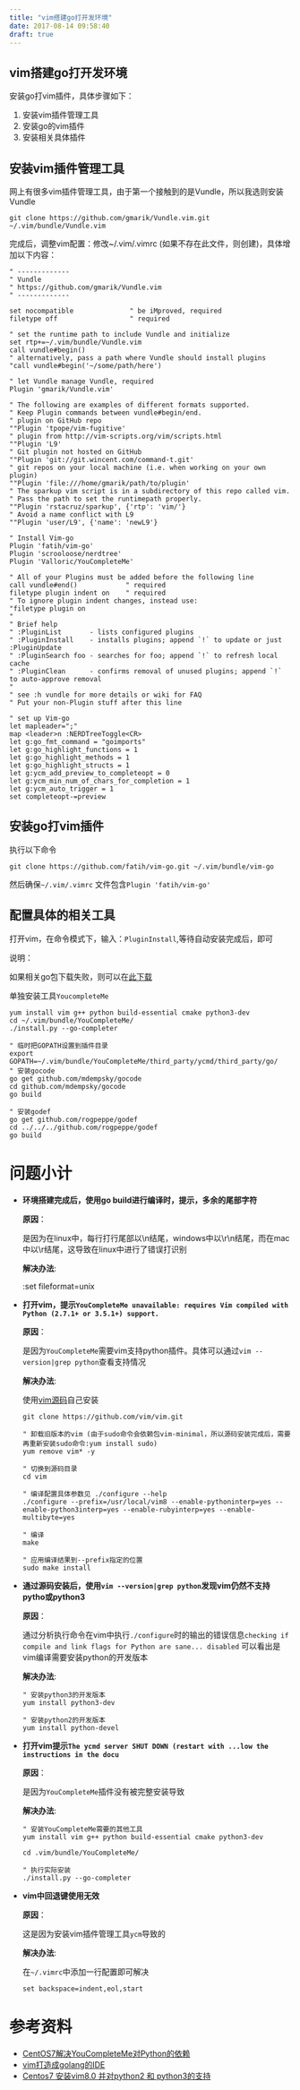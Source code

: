 ```yaml
---
title: "vim搭建go打开发环境"
date: 2017-08-14 09:58:40
draft: true
---
```


vim搭建go打开发环境
------------------
安装go打vim插件，具体步骤如下：

1. 安装vim插件管理工具
2. 安装go的vim插件
3. 安装相关具体插件

## 安装vim插件管理工具
网上有很多vim插件管理工具，由于第一个接触到的是Vundle，所以我选则安装Vundle

```
git clone https://github.com/gmarik/Vundle.vim.git ~/.vim/bundle/Vundle.vim
```

完成后，调整vim配置：修改~/.vim/.vimrc (如果不存在此文件，则创建)，具体增加以下内容：

```
" -------------  
" Vundle  
" https://github.com/gmarik/Vundle.vim  
" -------------  
  
set nocompatible              " be iMproved, required  
filetype off                  " required  
  
" set the runtime path to include Vundle and initialize  
set rtp+=~/.vim/bundle/Vundle.vim  
call vundle#begin()  
" alternatively, pass a path where Vundle should install plugins  
"call vundle#begin('~/some/path/here')  
  
" let Vundle manage Vundle, required  
Plugin 'gmarik/Vundle.vim'  
  
" The following are examples of different formats supported.  
" Keep Plugin commands between vundle#begin/end.  
" plugin on GitHub repo  
""Plugin 'tpope/vim-fugitive'  
" plugin from http://vim-scripts.org/vim/scripts.html  
""Plugin 'L9'  
" Git plugin not hosted on GitHub  
""Plugin 'git://git.wincent.com/command-t.git'  
" git repos on your local machine (i.e. when working on your own plugin)  
""Plugin 'file:///home/gmarik/path/to/plugin'  
" The sparkup vim script is in a subdirectory of this repo called vim.  
" Pass the path to set the runtimepath properly.  
""Plugin 'rstacruz/sparkup', {'rtp': 'vim/'}  
" Avoid a name conflict with L9  
""Plugin 'user/L9', {'name': 'newL9'}  
  
" Install Vim-go  
Plugin 'fatih/vim-go'                                                                  
Plugin 'scrooloose/nerdtree'                                                             
Plugin 'Valloric/YouCompleteMe'  
  
" All of your Plugins must be added before the following line  
call vundle#end()            " required  
filetype plugin indent on    " required  
" To ignore plugin indent changes, instead use:  
"filetype plugin on  
"  
" Brief help  
" :PluginList       - lists configured plugins  
" :PluginInstall    - installs plugins; append `!` to update or just :PluginUpdate  
" :PluginSearch foo - searches for foo; append `!` to refresh local cache  
" :PluginClean      - confirms removal of unused plugins; append `!` to auto-approve removal  
"  
" see :h vundle for more details or wiki for FAQ  
" Put your non-Plugin stuff after this line 

" set up Vim-go
let mapleader=";"                                                     
map <leader>n :NERDTreeToggle<CR>                                                         
let g:go_fmt_command = "goimports"                                                       
let g:go_highlight_functions = 1                                                         
let g:go_highlight_methods = 1                                                           
let g:go_highlight_structs = 1                                                          
let g:ycm_add_preview_to_completeopt = 0                                                 
let g:ycm_min_num_of_chars_for_completion = 1                                             
let g:ycm_auto_trigger = 1                                                               
set completeopt-=preview 
```

## 安装go打vim插件
执行以下命令
```
git clone https://github.com/fatih/vim-go.git ~/.vim/bundle/vim-go
```

然后确保```~/.vim/.vimrc``` 文件包含```Plugin 'fatih/vim-go'```

## 配置具体的相关工具

 打开vim，在命令模式下，输入：```PluginInstall```,等待自动安装完成后，即可

说明：

  如果相关go包下载失败，则可以在[此下载](https://www.golangtc.com/download/package)

单独安装工具`YoucompleteMe`
````
yum install vim g++ python build-essential cmake python3-dev
cd ~/.vim/bundle/YouCompleteMe/
./install.py --go-completer

" 临时把GOPATH设置到插件目录
export GOPATH=~/.vim/bundle/YouCompleteMe/third_party/ycmd/third_party/go/
" 安装gocode
go get github.com/mdempsky/gocode
cd github.com/mdempsky/gocode
go build

" 安装godef
go get github.com/rogpeppe/godef
cd ../../../github.com/rogpeppe/godef
go build
````

# 问题小计

* **环境搭建完成后，使用go build进行编译时，提示，多余的尾部字符**

  **原因**：

  是因为在linux中，每行打行尾部以\n结尾，windows中以\r\n结尾，而在mac中以\r结尾，这导致在linux中进行了错误打识别

  **解决办法**:

  :set fileformat=unix

* **打开vim，提示`YouCompleteMe unavailable: requires Vim compiled with Python (2.7.1+ or 3.5.1+) support.`**

  **原因**：

  是因为`YouCompleteMe`需要vim支持python插件。具体可以通过`vim --version|grep python`查看支持情况

  **解决办法**:
 
  使用[vim源码](https://github.com/vim/vim.git)自己安装

  ````
  git clone https://github.com/vim/vim.git

  " 卸载旧版本的vim (由于sudo命令会依赖包vim-minimal，所以源码安装完成后，需要再重新安装sudo命令:yum install sudo)
  yum remove vim* -y

  " 切换到源码目录
  cd vim
  
  " 编译配置具体参数见 ./configure --help
  ./configure --prefix=/usr/local/vim8 --enable-pythoninterp=yes --enable-python3interp=yes --enable-rubyinterp=yes --enable-multibyte=yes   
  
  " 编译 
  make

  " 应用编译结果到--prefix指定的位置
  sudo make install
  ````

* **通过源码安装后，使用`vim --version|grep python`发现vim仍然不支持pytho或python3**

  **原因**：
  
  通过分析执行命令在vim中执行`./configure`时的输出的错误信息`checking if compile and link flags for Python are sane... disabled` 可以看出是vim编译需要安装python的开发版本

  **解决办法**:
  ````
  " 安装python3的开发版本
  yum install python3-dev

  " 安装python2的开发版本
  yum install python-devel
  ````

* **打开vim提示`The ycmd server SHUT DOWN (restart with ...low the instructions in the docu`**

  **原因**：

  是因为`YouCompleteMe`插件没有被完整安装导致

  **解决办法**:

  ````
  " 安装YouCompleteMe需要的其他工具
  yum install vim g++ python build-essential cmake python3-dev

  cd .vim/bundle/YouCompleteMe/

  " 执行实际安装
  ./install.py --go-completer
  ````

* **vim中回退键使用无效**

  **原因**：

  这是因为安装vim插件管理工具`ycm`导致的

  **解决办法**:
 
  在`~/.vimrc`中添加一行配置即可解决
  ````
  set backspace=indent,eol,start
  ````

# 参考资料
* [CentOS7解决YouCompleteMe对Python的依赖](https://blog.csdn.net/uu203/article/details/82621523)
* [vim打造成golang的IDE](https://blog.csdn.net/qq_35976351/article/details/88992931)
* [Centos7 安装vim8.0 并对python2 和 python3的支持](https://blog.csdn.net/lj_trestg/article/details/79754268)